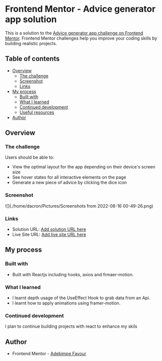 # Frontend Mentor - Advice generator app solution

This is a solution to the [Advice generator app challenge on Frontend Mentor](https://www.frontendmentor.io/challenges/advice-generator-app-QdUG-13db). Frontend Mentor challenges help you improve your coding skills by building realistic projects.

## Table of contents

- [Overview](#overview)
  - [The challenge](#the-challenge)
  - [Screenshot](#screenshot)
  - [Links](#links)
- [My process](#my-process)
  - [Built with](#built-with)
  - [What I learned](#what-i-learned)
  - [Continued development](#continued-development)
  - [Useful resources](#useful-resources)
- [Author](#author)


## Overview

### The challenge

Users should be able to:

- View the optimal layout for the app depending on their device's screen size
- See hover states for all interactive elements on the page
- Generate a new piece of advice by clicking the dice icon

### Screenshot

![](./home/dacron/Pictures/Screenshots from 2022-08-16 00-49-26.png)


### Links

- Solution URL: [Add solution URL here](https://www.frontendmentor.io/challenges/advice-generator-app-QdUG-13db/hub/advice-generator-JBJCwvv_7S)
- Live Site URL: [Add live site URL here](https://proton-number.github.io/advice-generator/)

## My process

### Built with
- Built with Reactjs including hooks, axios and frmaer-motion.





### What I learned
- I learnt depth usage of the UseEffect Hook to grab data from an Api.
- I learnt how to apply animations using framer-motion.


### Continued development
 I plan to continue building projects with react to enhance my skils

## Author
- Frontend Mentor - [Adebimpe Favour](https://www.frontendmentor.io/profile/Proton-number)



